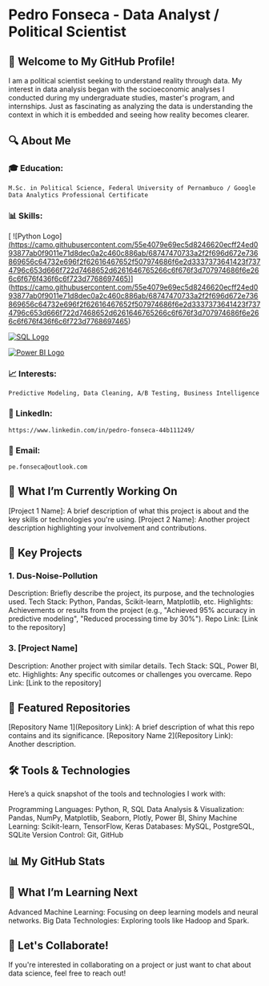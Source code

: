 # Pedro Fonseca - Data Analyst / Political Scientist 

## 👋 Welcome to My GitHub Profile!

I am a political scientist seeking to understand reality through data. My interest in data analysis began with the socioeconomic analyses I conducted during my undergraduate studies, master's program, and internships. Just as fascinating as analyzing the data is understanding the context in which it is embedded and seeing how reality becomes clearer.

## 🔍 About Me
### 🎓 Education: 
    M.Sc. in Political Science, Federal University of Pernambuco / Google Data Analytics Professional Certificate
    
###  📊 Skills: 

[  ![Python Logo][(https://camo.githubusercontent.com/55e4079e69ec5d8246620ecff24ed093877ab0f9011e71d8dec0a2c460c886ab/68747470733a2f2f696d672e736869656c64732e696f2f62616467652f507974686f6e2d3337373641423f7374796c653d666f722d7468652d6261646765266c6f676f3d707974686f6e266c6f676f436f6c6f723d7768697465)](https://camo.githubusercontent.com/55e4079e69ec5d8246620ecff24ed093877ab0f9011e71d8dec0a2c460c886ab/68747470733a2f2f696d672e736869656c64732e696f2f62616467652f507974686f6e2d3337373641423f7374796c653d666f722d7468652d6261646765266c6f676f3d707974686f6e266c6f676f436f6c6f723d7768697465)](https://camo.githubusercontent.com/55e4079e69ec5d8246620ecff24ed093877ab0f9011e71d8dec0a2c460c886ab/68747470733a2f2f696d672e736869656c64732e696f2f62616467652f507974686f6e2d3337373641423f7374796c653d666f722d7468652d6261646765266c6f676f3d707974686f6e266c6f676f436f6c6f723d7768697465)
    
[ ![SQL Logo](https://camo.githubusercontent.com/5e8f12ef84b82d5e6908729de3a84d27a5f34d4fbb3259d72ae37be04b00b77e/68747470733a2f2f696d672e736869656c64732e696f2f62616467652f53514c2d3030303030302e7376673f7374796c653d666f722d7468652d6261646765266c6f676f3d53514c266c6f676f436f6c6f723d7768697465) ](https://camo.githubusercontent.com/6854ba9612c2cb025e7c65445787d93f6436d4691303601506e0bc28be2ae9b8/68747470733a2f2f696d672e736869656c64732e696f2f62616467652f506f737467726553514c2d3331363139323f7374796c653d666f722d7468652d6261646765266c6f676f3d706f737467726573716c266c6f676f436f6c6f723d7768697465)
    
[ ![Power BI Logo](https://camo.githubusercontent.com/2c0b9c62d98a9a576edbc27e26c1a9b0fa9b89b1776e9d5a63c7efb16efc2280/68747470733a2f2f696d672e736869656c64732e696f2f62616467652f506f7765722d626920323032332e7376673f7374796c653d666f722d7468652d6261646765266c6f676f3d506f7765722d42692032303233) ](https://camo.githubusercontent.com/ecef4c543198952452b882c5551593f6c6a7f1f4a2b304d61b0d79ce7cbf1bad/68747470733a2f2f696d672e736869656c64732e696f2f62616467652f706f7765725f62692d4632433831313f7374796c653d666f722d7468652d6261646765266c6f676f3d706f7765726269266c6f676f436f6c6f723d626c61636b)


###  📈 Interests: 
    Predictive Modeling, Data Cleaning, A/B Testing, Business Intelligence
    
###  🔗 LinkedIn: 
    https://www.linkedin.com/in/pedro-fonseca-44b111249/
    
###  📧 Email: 
    pe.fonseca@outlook.com

## 💼 What I’m Currently Working On
[Project 1 Name]: A brief description of what this project is about and the key skills or technologies you're using.
[Project 2 Name]: Another project description highlighting your involvement and contributions.

## 🚀 Key Projects
###  1. Dus-Noise-Pollution
Description: Briefly describe the project, its purpose, and the technologies used.
Tech Stack: Python, Pandas, Scikit-learn, Matplotlib, etc.
Highlights: Achievements or results from the project (e.g., "Achieved 95% accuracy in predictive modeling", "Reduced processing time by 30%").
Repo Link: [Link to the repository]

###  3. [Project Name]
Description: Another project with similar details.
Tech Stack: SQL, Power BI, etc.
Highlights: Any specific outcomes or challenges you overcame.
Repo Link: [Link to the repository]

## 🌟 Featured Repositories
[Repository Name 1](Repository Link): A brief description of what this repo contains and its significance.
[Repository Name 2](Repository Link): Another description.

## 🛠️ Tools & Technologies
Here’s a quick snapshot of the tools and technologies I work with:

Programming Languages: Python, R, SQL
Data Analysis & Visualization: Pandas, NumPy, Matplotlib, Seaborn, Plotly, Power BI, Shiny
Machine Learning: Scikit-learn, TensorFlow, Keras
Databases: MySQL, PostgreSQL, SQLite
Version Control: Git, GitHub
## 📊 My GitHub Stats

## 🌱 What I’m Learning Next
Advanced Machine Learning: Focusing on deep learning models and neural networks.
Big Data Technologies: Exploring tools like Hadoop and Spark.

## 👏 Let's Collaborate!
If you're interested in collaborating on a project or just want to chat about data science, feel free to reach out!

<!---
af-pedro/af-pedro is a ✨ special ✨ repository because its `README.md` (this file) appears on your GitHub profile.
You can click the Preview link to take a look at your changes.
--->
